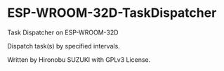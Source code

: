 # ESP-WROOM-32D-TaskDispatcher
Task Dispatcher on ESP-WROOM-32D 

Dispatch task(s) by specified intervals.

Written by Hironobu SUZUKI with GPLv3 License.
